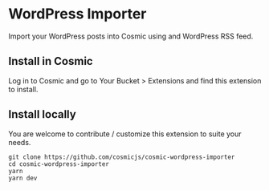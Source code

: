 # WordPress Importer

Import your WordPress posts into Cosmic using and WordPress RSS feed.

## Install in Cosmic

Log in to Cosmic and go to Your Bucket > Extensions and find this extension to install.

## Install locally

You are welcome to contribute / customize this extension to suite your needs.

```
git clone https://github.com/cosmicjs/cosmic-wordpress-importer
cd cosmic-wordpress-importer
yarn
yarn dev
```
